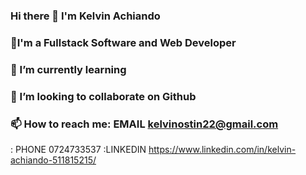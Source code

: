 ### Hi there 👋 I'm Kelvin Achiando

### 🔭I'm a Fullstack Software and Web Developer
### 🌱 I’m currently learning
### 👯 I’m looking to collaborate on Github
### 📫 How to reach me: EMAIL kelvinostin22@gmail.com
: PHONE 0724733537
  :LINKEDIN https://www.linkedin.com/in/kelvin-achiando-511815215/
                    

<!--
**kelvinachiando/kelvinachiando** is a ✨ _special_ ✨ repository because its `README.md` (this file) appears on your GitHub profile.

Here are some ideas to get you started:

- 🔭 I’m currently working on ...
- 🌱 I’m currently learning ...
- 👯 I’m looking to collaborate on ...
- 🤔 I’m looking for help with ...
- 💬 Ask me about ...
- 📫 How to reach me: ...
- 😄 Pronouns: ...
- ⚡ Fun fact: ...
-->
